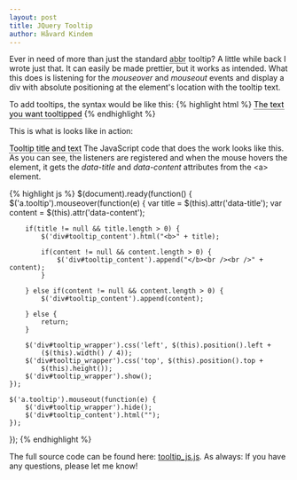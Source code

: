 ```yaml
---
layout: post
title: JQuery Tooltip
author: Håvard Kindem
---
```

Ever in need of more than just the standard <abbr title="Yes, this is the standard HTML tooltip">abbr</abbr> tooltip? A little while back I wrote just that. It can easily be made prettier, but it works as intended. What this does is listening for the <em>mouseover</em> and <em>mouseout</em> events and display a div with absolute positioning at the element's location with the tooltip text.

To add tooltips, the syntax would be like this: 
{% highlight html %}
<a href="#" class="tooltip" data-title="Tooltip title" data-content="Tooltip text">The text you want tooltipped</a>
{% endhighlight %}

<script src="https://ajax.googleapis.com/ajax/libs/jquery/1.9.1/jquery.min.js"></script>
This is what is looks like in action:

<style type="text/css">
div#tooltip_wrapper {position: absolute; display:none; max-width:300px;}
div#tooltip_content {background-color: white; padding: 10px; border: 1px solid black; box-shadow: 5px 5px 2px #999;}
a.tooltip {text-decoration: none; border-bottom: 1px dotted black; color: black;}
</style>

<div id="tooltip_wrapper"><div id="tooltip_content"></div></div>

<a href="#" class="tooltip" data-title="Tooltip title" data-content="The content comes here, the box grows up to 300 pixels, then wraps the word. It will Only grow to this size of needed.">Tooltip title and text</a>
The JavaScript code that does the work looks like this. As you can see, the listeners are registered and when the mouse hovers the element, it gets the <em>data-title</em> and <em>data-content</em> attributes from the &lt;a&gt; element.

{% highlight js %}
$(document).ready(function() {
    $('a.tooltip').mouseover(function(e) {
        var title = $(this).attr('data-title');
        var content = $(this).attr('data-content');
		
        if(title != null && title.length > 0) {
            $('div#tooltip_content').html("<b>" + title);
			
            if(content != null && content.length > 0) {
                $('div#tooltip_content').append("</b><br /><br />" + content);
            }
		
        } else if(content != null && content.length > 0) {
            $('div#tooltip_content').append(content);
		
        } else {
            return;
        }

        $('div#tooltip_wrapper').css('left', $(this).position().left + 
            ($(this).width() / 4));
        $('div#tooltip_wrapper').css('top', $(this).position().top + 
            $(this).height());
        $('div#tooltip_wrapper').show();
    });
	
    $('a.tooltip').mouseout(function(e) {
        $('div#tooltip_wrapper').hide();
        $('div#tooltip_content').html("");
    });
});
{% endhighlight %}

<script type="text/javascript" src="{{ site.url }}/assets/tooltip_js.js"></script>
<script type="text/javascript">
setupTooltips();
</script>
The full source code can be found here: <a href="{{ site.url }}/assets/tooltip_js.js">tooltip_js.js</a>.
As always: If you have any questions, please let me know!
